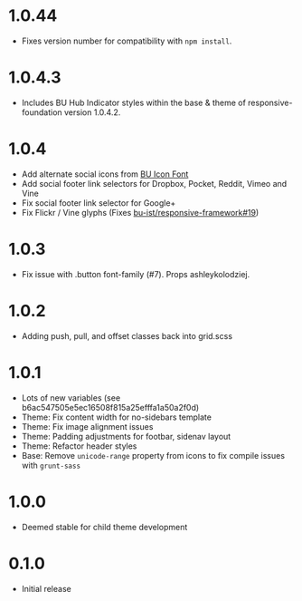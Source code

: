 # 1.0.44

* Fixes version number for compatibility with `npm install`.

# 1.0.4.3

* Includes BU Hub Indicator styles within the base & theme of responsive-foundation version 1.0.4.2.

# 1.0.4

* Add alternate social icons from [BU Icon Font](https://github.com/bu-ist/bu-icon-font)
* Add social footer link selectors for Dropbox, Pocket, Reddit, Vimeo and Vine
* Fix social footer link selector for Google+
* Fix Flickr / Vine glyphs (Fixes [bu-ist/responsive-framework#19](/bu-ist/responsive-framework/issues/19))

# 1.0.3

* Fix issue with .button font-family (#7). Props ashleykolodziej.

# 1.0.2

* Adding push, pull, and offset classes back into grid.scss

# 1.0.1

* Lots of new variables (see b6ac547505e5ec16508f815a25efffa1a50a2f0d)
* Theme: Fix content width for no-sidebars template
* Theme: Fix image alignment issues
* Theme: Padding adjustments for footbar, sidenav layout
* Theme: Refactor header styles
* Base: Remove `unicode-range` property from icons to fix compile issues with `grunt-sass`

# 1.0.0

* Deemed stable for child theme development

# 0.1.0

* Initial release
